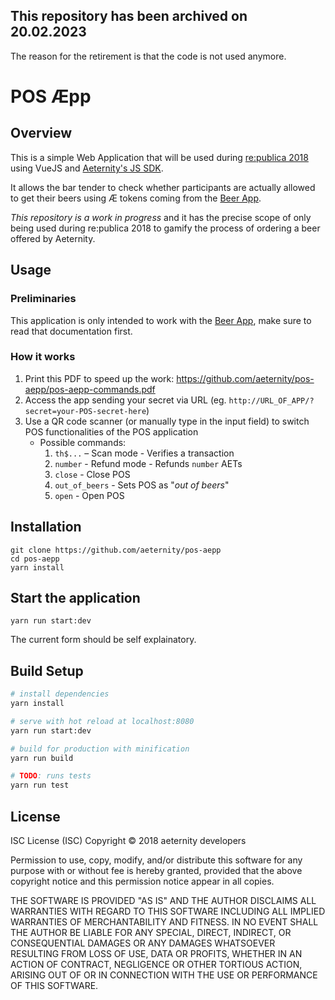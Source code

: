 ## This repository has been archived on 20.02.2023
The reason for the retirement is that the code is not used anymore.

# POS Æpp

## Overview

This is a simple Web Application that will be used during [re:publica 2018](https://re-publica.com/en) using VueJS and [Aeternity's JS SDK](https://github.com/aeternity/aepp-sdk-js).

It allows the bar tender to check whether participants are actually allowed to get their beers using Æ tokens coming from the [Beer App](https://github.com/aeternity/beer-aepp/).

*This repository is a work in progress* and it has the precise scope of only being used during re:publica 2018 to gamify the process of ordering a beer offered by Aeternity.

## Usage

### Preliminaries

This application is only intended to work with the [Beer App](https://github.com/aeternity/beer-aepp/), make sure to read that documentation first.


### How it works

1. Print this PDF to speed up the work:  https://github.com/aeternity/pos-aepp/pos-aepp-commands.pdf
2. Access the app sending your secret via URL (eg. `http://URL_OF_APP/?secret=your-POS-secret-here`)
3. Use a QR code scanner (or manually type in the input field) to switch POS functionalities of the POS application
   * Possible commands:
      1. `th$...` – Scan mode - Verifies a transaction
      2. `number` - Refund mode - Refunds `number` AETs
      3. `close` - Close POS
      4. `out_of_beers` - Sets POS as "_out of beers_"
      5. `open` - Open POS

## Installation

```
git clone https://github.com/aeternity/pos-aepp
cd pos-aepp
yarn install
```


## Start the application

```
yarn run start:dev
```

The current form should be self explainatory.

## Build Setup

``` bash
# install dependencies
yarn install

# serve with hot reload at localhost:8080
yarn run start:dev

# build for production with minification
yarn run build

# TODO: runs tests
yarn run test

```

## License

ISC License (ISC)
Copyright © 2018 aeternity developers

Permission to use, copy, modify, and/or distribute this software for any purpose
with or without fee is hereby granted, provided that the above copyright notice
and this permission notice appear in all copies.

THE SOFTWARE IS PROVIDED "AS IS" AND THE AUTHOR DISCLAIMS ALL WARRANTIES WITH
REGARD TO THIS SOFTWARE INCLUDING ALL IMPLIED WARRANTIES OF MERCHANTABILITY AND
FITNESS. IN NO EVENT SHALL THE AUTHOR BE LIABLE FOR ANY SPECIAL, DIRECT,
INDIRECT, OR CONSEQUENTIAL DAMAGES OR ANY DAMAGES WHATSOEVER RESULTING FROM LOSS
OF USE, DATA OR PROFITS, WHETHER IN AN ACTION OF CONTRACT, NEGLIGENCE OR OTHER
TORTIOUS ACTION, ARISING OUT OF OR IN CONNECTION WITH THE USE OR PERFORMANCE OF
THIS SOFTWARE.
